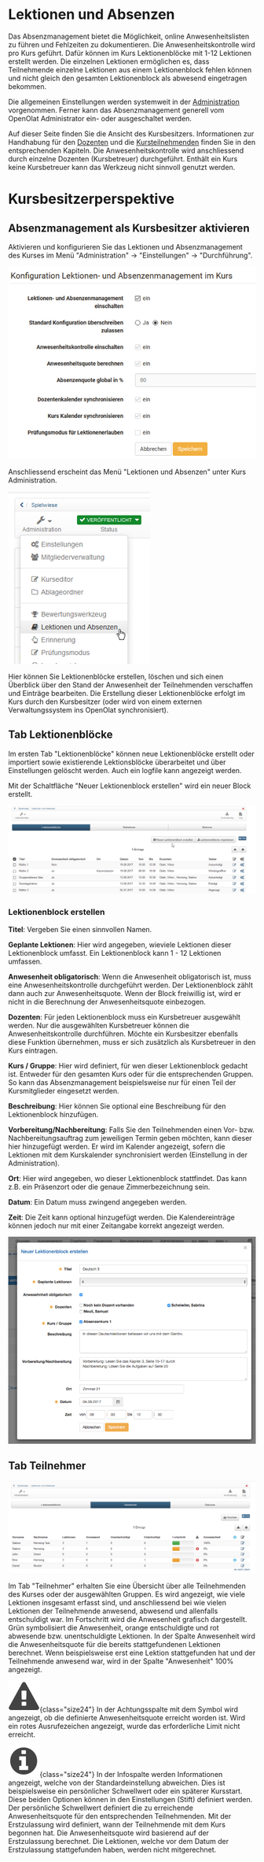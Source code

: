 # Lektionen und Absenzen

Das Absenzmanagement bietet die Möglichkeit, online Anwesenheitslisten zu führen und Fehlzeiten zu dokumentieren. Die Anwesenheitskontrolle wird pro Kurs geführt. Dafür können im Kurs Lektionenblöcke mit 1-12 Lektionen erstellt werden. Die einzelnen Lektionen ermöglichen es, dass Teilnehmende einzelne Lektionen aus einem Lektionenblock fehlen können und nicht gleich den gesamten Lektionenblock als abwesend eingetragen bekommen.

Die allgemeinen Einstellungen werden systemweit in der
[Administration](../../manual_admin/administration/Lecture_and_roll_call_management.de.md) vorgenommen. Ferner kann das Absenzmanagement generell vom OpenOlat Administrator ein- oder ausgeschaltet werden.

Auf dieser Seite finden Sie die Ansicht des Kursbesitzers. Informationen zur Handhabung für den [Dozenten](../learningresources/Lectures_Teacher_view.de.md) und die [Kursteilnehmenden](../learningresources/Lectures_User_view.de.md) finden Sie in den entsprechenden Kapiteln. Die Anwesenheitskontrolle wird anschliessend durch einzelne Dozenten (Kursbetreuer) durchgeführt. Enthält ein Kurs keine Kursbetreuer kann das Werkzeug nicht sinnvoll genutzt werden.  

# Kursbesitzerperspektive

## Absenzmanagement als Kursbesitzer aktivieren

Aktivieren und konfigurieren Sie das Lektionen und Absenzmanagement des Kurses im Menü "Administration" -> "Einstellungen" -> "Durchführung".

![Absenzen Konfiguration](assets/Absenzen_Konfiguration.png)

Anschliessend erscheint das Menü "Lektionen und Absenzen" unter Kurs Administration.  

![Kurs Administration Lektionen](assets/13_Lektionen_Absenzen.png)

Hier können Sie Lektionenblöcke erstellen, löschen und sich einen Überblick über den Stand der Anwesenheit der Teilnehmenden verschaffen und Einträge bearbeiten. Die Erstellung dieser Lektionenblöcke erfolgt im Kurs durch den Kursbesitzer (oder wird von einem externen Verwaltungssystem ins OpenOlat synchronisiert).  

## Tab Lektionenblöcke

Im ersten Tab "Lektionenblöcke" können neue Lektionenblöcke erstellt oder importiert sowie existierende Lektionsblöcke überarbeitet und über Einstellungen gelöscht werden. Auch ein logfile kann angezeigt werden.

Mit der Schaltfläche "Neuer Lektionenblock erstellen" wird ein neuer Block erstellt.

![Lektionen erstellen](assets/Lektionen_erstellen.png)

### Lektionenblock erstellen

 **Titel**: Vergeben Sie einen sinnvollen Namen.

 **Geplante Lektionen**: Hier wird angegeben, wieviele Lektionen dieser Lektionenblock umfasst. Ein Lektionenblock kann 1 - 12 Lektionen umfassen.

 **Anwesenheit obligatorisch**: Wenn die Anwesenheit obligatorisch ist, muss eine Anwesenheitskontrolle durchgeführt werden. Der Lektionenblock zählt dann auch zur Anwesenheitsquote. Wenn der Block freiwillig ist, wird er nicht in die Berechnung der Anwesenheitsquote einbezogen.  

**Dozenten**: Für jeden Lektionenblock muss ein Kursbetreuer ausgewählt werden. Nur die ausgewählten Kursbetreuer können die Anwesenheitskontrolle durchführen. Möchte ein Kursbesitzer ebenfalls diese Funktion übernehmen, muss er sich zusätzlich als Kursbetreuer in den Kurs eintragen.

 **Kurs / Gruppe**: Hier wird definiert, für wen dieser Lektionenblock gedacht ist. Entweder für den gesamten Kurs oder für die entsprechenden Gruppen. So kann das Absenzmanagement beispielsweise nur für einen Teil der Kursmitglieder eingesetzt werden.

 **Beschreibung**: Hier können Sie optional eine Beschreibung für den Lektionenblock hinzufügen.

 **Vorbereitung/Nachbereitung**: Falls Sie den Teilnehmenden einen Vor- bzw. Nachbereitungsauftrag zum jeweiligen Termin geben möchten, kann dieser hier hinzugefügt werden. Er wird im Kalender angezeigt, sofern die Lektionen mit dem Kurskalender synchronisiert werden (Einstellung in der Administration).

 **Ort**: Hier wird angegeben, wo dieser Lektionenblock stattfindet. Das kann z.B. ein Präsenzort oder die genaue Zimmerbezeichnung sein.

 **Datum**: Ein Datum muss zwingend angegeben werden.

 **Zeit**: Die Zeit kann optional hinzugefügt werden. Die Kalendereinträge können jedoch nur mit einer Zeitangabe korrekt angezeigt werden.

![Lektionenblock erstellen](assets/Lektionenblock_erstellen.png)

## Tab Teilnehmer

![Lektionen-Teilnehmer](assets/Lektionen_teilnehmer.png)

Im Tab "Teilnehmer" erhalten Sie eine Übersicht über alle Teilnehmenden des Kurses oder der ausgewählten Gruppen. Es wird angezeigt, wie viele Lektionen insgesamt erfasst sind, und anschliessend bei wie vielen Lektionen der Teilnehmende anwesend, abwesend und allenfalls entschuldigt war. Im Fortschritt wird die Anwesenheit grafisch dargestellt. Grün symbolisiert die Anwesenheit, orange entschuldigte und rot abwesende bzw. unentschuldigte Lektionen. In der Spalte Anwesenheit wird die Anwesenheitsquote für die bereits stattgefundenen Lektionen berechnet. Wenn beispielsweise erst eine Lektion stattgefunden hat und der Teilnehmende anwesend war, wird in der Spalte "Anwesenheit" 100% angezeigt.

![attention-icon](assets/attention_434343_64.png){class="size24"} In der Achtungsspalte mit dem Symbol wird angezeigt, ob die definierte Anwesenheitsquote erreicht worden ist. Wird ein rotes Ausrufezeichen angezeigt, wurde das erforderliche Limit nicht erreicht.

![info](assets/infomessage.png){class="size24"} In der Infospalte werden Informationen angezeigt, welche von der Standardeinstellung abweichen. Dies ist beispielsweise ein persönlicher Schwellwert oder ein späterer Kursstart. Diese beiden Optionen können in den Einstellungen (Stift) definiert werden. Der persönliche Schwellwert definiert die zu erreichende Anwesenheitsquote für den entsprechenden Teilnehmenden. Mit der Erstzulassung wird definiert, wann der Teilnehmende mit dem Kurs begonnen hat. Die Anwesenheitsquote wird basierend auf der Erstzulassung berechnet. Die Lektionen, welche vor dem Datum der Erstzulassung stattgefunden haben, werden nicht mitgerechnet.
